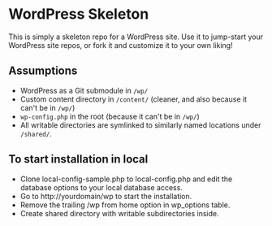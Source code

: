 # WordPress Skeleton

This is simply a skeleton repo for a WordPress site. Use it to jump-start your WordPress site repos, or fork it and customize it to your own liking!

## Assumptions

* WordPress as a Git submodule in `/wp/`
* Custom content directory in `/content/` (cleaner, and also because it can't be in `/wp/`)
* `wp-config.php` in the root (because it can't be in `/wp/`)
* All writable directories are symlinked to similarly named locations under `/shared/`.

## To start installation in local

* Clone local-config-sample.php to local-config.php and edit the database options to your local database access.
* Go to http://yourdomain/wp to start the installation.
* Remove the trailing /wp from home option in wp_options table.
* Create shared directory with writable subdirectories inside.

